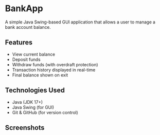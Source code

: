 # BankApp

A simple Java Swing-based GUI application that allows a user to manage a bank account balance.

## Features

- View current balance
- Deposit funds
- Withdraw funds (with overdraft protection)
- Transaction history displayed in real-time
- Final balance shown on exit

## Technologies Used

- Java (JDK 17+)
- Java Swing (for GUI)
- Git & GitHub (for version control)

## Screenshots
